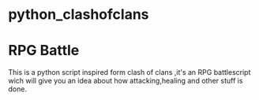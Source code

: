 # python_clashofclans
# RPG Battle
This is a python script inspired form clash of clans ,it's an RPG battlescript wich will give you an idea about how attacking,healing and other stuff is done.
